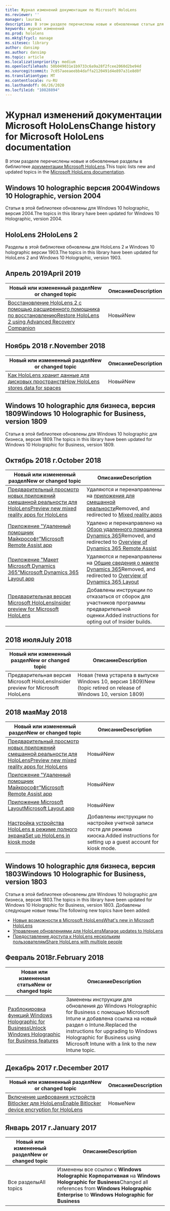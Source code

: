 ```yaml
---
title: Журнал изменений документации по Microsoft HoloLens
ms.reviewer: ''
manager: laurawi
description: В этом разделе перечислены новые и обновленные статьи для HoloLens.
keywords: журнал изменений
ms.prod: hololens
ms.mktglfcycl: manage
ms.sitesec: library
author: dansimp
ms.author: dansimp
ms.topic: article
ms.localizationpriority: medium
ms.openlocfilehash: 50b049031e1b9733c6a9a28f2fcee2060d2be94d
ms.sourcegitcommit: 7c057aeeaeebb4daffa2120491d4e897a31e8d0f
ms.translationtype: MT
ms.contentlocale: ru-RU
ms.lasthandoff: 06/26/2020
ms.locfileid: "10828894"
---
```

# <span data-ttu-id="f520f-104">Журнал изменений документации Microsoft HoloLens</span><span class="sxs-lookup"><span data-stu-id="f520f-104">Change history for Microsoft HoloLens documentation</span></span>

<span data-ttu-id="f520f-105">В этом разделе перечислены новые и обновленные разделы в библиотеке [документации Microsoft HoloLens](index.md).</span><span class="sxs-lookup"><span data-stu-id="f520f-105">This topic lists new and updated topics in the [Microsoft HoloLens documentation](index.md).</span></span>

## <span data-ttu-id="f520f-106">Windows 10 holographic версия 2004</span><span class="sxs-lookup"><span data-stu-id="f520f-106">Windows 10 Holographic, version 2004</span></span>

<span data-ttu-id="f520f-107">Статьи в этой библиотеке обновлены для Windows 10 holographic, версия 2004.</span><span class="sxs-lookup"><span data-stu-id="f520f-107">The topics in this library have been updated for Windows 10 Holographic, version 2004.</span></span>

## <span data-ttu-id="f520f-108">HoloLens 2</span><span class="sxs-lookup"><span data-stu-id="f520f-108">HoloLens 2</span></span>

<span data-ttu-id="f520f-109">Разделы в этой библиотеке обновлены для HoloLens 2 и Windows 10 holographic версии 1903.</span><span class="sxs-lookup"><span data-stu-id="f520f-109">The topics in this library have been updated for HoloLens 2 and Windows 10 Holographic, version 1903.</span></span>

## <span data-ttu-id="f520f-110">Апрель 2019</span><span class="sxs-lookup"><span data-stu-id="f520f-110">April 2019</span></span>

<span data-ttu-id="f520f-111">Новый или измененный раздел</span><span class="sxs-lookup"><span data-stu-id="f520f-111">New or changed topic</span></span> | <span data-ttu-id="f520f-112">Описание</span><span class="sxs-lookup"><span data-stu-id="f520f-112">Description</span></span>
--- | ---
[<span data-ttu-id="f520f-113">Восстановление HoloLens 2 с помощью расширенного помощника по восстановлению</span><span class="sxs-lookup"><span data-stu-id="f520f-113">Restore HoloLens 2 using Advanced Recovery Companion</span></span>](hololens-recovery.md) | <span data-ttu-id="f520f-114">Новый</span><span class="sxs-lookup"><span data-stu-id="f520f-114">New</span></span>

## <span data-ttu-id="f520f-115">Ноябрь 2018 г.</span><span class="sxs-lookup"><span data-stu-id="f520f-115">November 2018</span></span>

<span data-ttu-id="f520f-116">Новый или измененный раздел</span><span class="sxs-lookup"><span data-stu-id="f520f-116">New or changed topic</span></span> | <span data-ttu-id="f520f-117">Описание</span><span class="sxs-lookup"><span data-stu-id="f520f-117">Description</span></span>
--- | ---
[<span data-ttu-id="f520f-118">Как HoloLens хранит данные для дисковых пространств</span><span class="sxs-lookup"><span data-stu-id="f520f-118">How HoloLens stores data for spaces</span></span>](hololens-spaces.md) | <span data-ttu-id="f520f-119">Новый</span><span class="sxs-lookup"><span data-stu-id="f520f-119">New</span></span>

## <span data-ttu-id="f520f-120">Windows 10 holographic для бизнеса, версия 1809</span><span class="sxs-lookup"><span data-stu-id="f520f-120">Windows 10 Holographic for Business, version 1809</span></span>

<span data-ttu-id="f520f-121">Статьи в этой библиотеке обновлены для Windows 10 holographic для бизнеса, версия 1809.</span><span class="sxs-lookup"><span data-stu-id="f520f-121">The topics in this library have been updated for Windows 10 Holographic for Business, version 1809.</span></span>


## <span data-ttu-id="f520f-122">Октябрь 2018 г.</span><span class="sxs-lookup"><span data-stu-id="f520f-122">October 2018</span></span>

<span data-ttu-id="f520f-123">Новый или измененный раздел</span><span class="sxs-lookup"><span data-stu-id="f520f-123">New or changed topic</span></span> | <span data-ttu-id="f520f-124">Описание</span><span class="sxs-lookup"><span data-stu-id="f520f-124">Description</span></span>
--- | ---
[<span data-ttu-id="f520f-125">Предварительный просмотр новых приложений смешанной реальности для HoloLens</span><span class="sxs-lookup"><span data-stu-id="f520f-125">Preview new mixed reality apps for HoloLens</span></span>](hololens-public-preview-apps.md) | <span data-ttu-id="f520f-126">Удаляются и перенаправлены на [приложения для смешанной реальности](https://docs.microsoft.com/dynamics365/#pivot=mixed-reality-apps)</span><span class="sxs-lookup"><span data-stu-id="f520f-126">Removed, and redirected to [Mixed reality apps](https://docs.microsoft.com/dynamics365/#pivot=mixed-reality-apps)</span></span>
[<span data-ttu-id="f520f-127">Приложение "Удаленный помощник Майкрософт"</span><span class="sxs-lookup"><span data-stu-id="f520f-127">Microsoft Remote Assist app</span></span>](hololens-microsoft-remote-assist-app.md) | <span data-ttu-id="f520f-128">Удалено и перенаправлено на [Обзор удаленного помощника Dynamics 365](https://docs.microsoft.com/dynamics365/mixed-reality/remote-assist/)</span><span class="sxs-lookup"><span data-stu-id="f520f-128">Removed, and redirected to [Overview of Dynamics 365 Remote Assist](https://docs.microsoft.com/dynamics365/mixed-reality/remote-assist/)</span></span>
[<span data-ttu-id="f520f-129">Приложение "Макет Microsoft Dynamics 365"</span><span class="sxs-lookup"><span data-stu-id="f520f-129">Microsoft Dynamics 365 Layout app</span></span>](hololens-microsoft-dynamics-365-layout-app.md) | <span data-ttu-id="f520f-130">Удаляются и перенаправлены на [Общие сведения о макете Dynamics 365](https://docs.microsoft.com/dynamics365/mixed-reality/layout/)</span><span class="sxs-lookup"><span data-stu-id="f520f-130">Removed, and redirected to [Overview of Dynamics 365 Layout](https://docs.microsoft.com/dynamics365/mixed-reality/layout/)</span></span>
[<span data-ttu-id="f520f-131">Предварительная версия Microsoft HoloLens</span><span class="sxs-lookup"><span data-stu-id="f520f-131">Insider preview for Microsoft HoloLens</span></span>](hololens-insider.md) | <span data-ttu-id="f520f-132">Добавлены инструкции по отказаться от сборок для участников программы предварительной оценки.</span><span class="sxs-lookup"><span data-stu-id="f520f-132">Added instructions for opting out of Insider builds.</span></span>


## <span data-ttu-id="f520f-133">2018 июля</span><span class="sxs-lookup"><span data-stu-id="f520f-133">July 2018</span></span>

<span data-ttu-id="f520f-134">Новый или измененный раздел</span><span class="sxs-lookup"><span data-stu-id="f520f-134">New or changed topic</span></span> | <span data-ttu-id="f520f-135">Описание</span><span class="sxs-lookup"><span data-stu-id="f520f-135">Description</span></span>
--- | ---
<span data-ttu-id="f520f-136">Предварительная версия Microsoft HoloLens</span><span class="sxs-lookup"><span data-stu-id="f520f-136">Insider preview for Microsoft HoloLens</span></span> | <span data-ttu-id="f520f-137">Новая (тема устарела в выпуске Windows 10, версия 1809)</span><span class="sxs-lookup"><span data-stu-id="f520f-137">New (topic retired on release of Windows 10, version 1809)</span></span>


## <span data-ttu-id="f520f-138">2018 мая</span><span class="sxs-lookup"><span data-stu-id="f520f-138">May 2018</span></span>

<span data-ttu-id="f520f-139">Новый или измененный раздел</span><span class="sxs-lookup"><span data-stu-id="f520f-139">New or changed topic</span></span> | <span data-ttu-id="f520f-140">Описание</span><span class="sxs-lookup"><span data-stu-id="f520f-140">Description</span></span>
--- | ---
[<span data-ttu-id="f520f-141">Предварительный просмотр новых приложений смешанной реальности для HoloLens</span><span class="sxs-lookup"><span data-stu-id="f520f-141">Preview new mixed reality apps for HoloLens</span></span>](hololens-public-preview-apps.md) | <span data-ttu-id="f520f-142">Новый</span><span class="sxs-lookup"><span data-stu-id="f520f-142">New</span></span>
[<span data-ttu-id="f520f-143">Приложение "Удаленный помощник Майкрософт"</span><span class="sxs-lookup"><span data-stu-id="f520f-143">Microsoft Remote Assist app</span></span>](hololens-microsoft-remote-assist-app.md) | <span data-ttu-id="f520f-144">Новый</span><span class="sxs-lookup"><span data-stu-id="f520f-144">New</span></span>
[<span data-ttu-id="f520f-145">Приложение Microsoft Layout</span><span class="sxs-lookup"><span data-stu-id="f520f-145">Microsoft Layout app</span></span>](hololens-microsoft-layout-app.md) | <span data-ttu-id="f520f-146">Новый</span><span class="sxs-lookup"><span data-stu-id="f520f-146">New</span></span>
[<span data-ttu-id="f520f-147">Настройка устройства HoloLens в режиме полного экрана</span><span class="sxs-lookup"><span data-stu-id="f520f-147">Set up HoloLens in kiosk mode</span></span>](hololens-kiosk.md) | <span data-ttu-id="f520f-148">Добавлены инструкции по настройке учетной записи гостя для режима киоска.</span><span class="sxs-lookup"><span data-stu-id="f520f-148">Added instructions for setting up a guest account for kiosk mode.</span></span>

## <span data-ttu-id="f520f-149">Windows 10 holographic для бизнеса, версия 1803</span><span class="sxs-lookup"><span data-stu-id="f520f-149">Windows 10 Holographic for Business, version 1803</span></span>

<span data-ttu-id="f520f-150">Статьи в этой библиотеке обновлены для Windows 10 holographic для бизнеса, версия 1803.</span><span class="sxs-lookup"><span data-stu-id="f520f-150">The topics in this library have been updated for Windows 10 Holographic for Business, version 1803.</span></span> <span data-ttu-id="f520f-151">Добавлены следующие новые темы:</span><span class="sxs-lookup"><span data-stu-id="f520f-151">The following new topics have been added:</span></span>

- [<span data-ttu-id="f520f-152">Новые возможности в Microsoft HoloLens</span><span class="sxs-lookup"><span data-stu-id="f520f-152">What's new in Microsoft HoloLens</span></span>](hololens-whats-new.md)
- [<span data-ttu-id="f520f-153">Управление обновлениями для HoloLens</span><span class="sxs-lookup"><span data-stu-id="f520f-153">Manage updates to HoloLens</span></span>](hololens-updates.md)
- [<span data-ttu-id="f520f-154">Предоставление доступа к HoloLens нескольким пользователям</span><span class="sxs-lookup"><span data-stu-id="f520f-154">Share HoloLens with multiple people</span></span>](hololens-multiple-users.md)


## <span data-ttu-id="f520f-155">Февраль 2018г.</span><span class="sxs-lookup"><span data-stu-id="f520f-155">February 2018</span></span>

<span data-ttu-id="f520f-156">Новая или измененная статья</span><span class="sxs-lookup"><span data-stu-id="f520f-156">New or changed topic</span></span> | <span data-ttu-id="f520f-157">Описание</span><span class="sxs-lookup"><span data-stu-id="f520f-157">Description</span></span>
--- | ---
[<span data-ttu-id="f520f-158">Разблокировка функций Windows Holographic for Business</span><span class="sxs-lookup"><span data-stu-id="f520f-158">Unlock Windows Holographic for Business features</span></span>](hololens1-upgrade-enterprise.md)  | <span data-ttu-id="f520f-159">Заменены инструкции для обновления до Windows Holographic for Business с помощью Microsoft Intune и добавлена ссылка на новый раздел о Intune.</span><span class="sxs-lookup"><span data-stu-id="f520f-159">Replaced the instructions for upgrading to Windows Holographic for Business using Microsoft Intune with a link to the new Intune topic.</span></span>

## <span data-ttu-id="f520f-160">Декабрь 2017 г.</span><span class="sxs-lookup"><span data-stu-id="f520f-160">December 2017</span></span>

<span data-ttu-id="f520f-161">Новый или измененный раздел</span><span class="sxs-lookup"><span data-stu-id="f520f-161">New or changed topic</span></span> | <span data-ttu-id="f520f-162">Описание</span><span class="sxs-lookup"><span data-stu-id="f520f-162">Description</span></span>
--- | ---
[<span data-ttu-id="f520f-163">Включение шифрования устройств Bitlocker для HoloLens</span><span class="sxs-lookup"><span data-stu-id="f520f-163">Enable Bitlocker device encryption for HoloLens</span></span>](hololens-encryption.md) | <span data-ttu-id="f520f-164">Новые</span><span class="sxs-lookup"><span data-stu-id="f520f-164">New</span></span>

## <span data-ttu-id="f520f-165">Январь 2017 г.</span><span class="sxs-lookup"><span data-stu-id="f520f-165">January 2017</span></span>

| <span data-ttu-id="f520f-166">Новый или измененный раздел</span><span class="sxs-lookup"><span data-stu-id="f520f-166">New or changed topic</span></span> | <span data-ttu-id="f520f-167">Описание</span><span class="sxs-lookup"><span data-stu-id="f520f-167">Description</span></span> |
| --- | --- |
| <span data-ttu-id="f520f-168">Все разделы</span><span class="sxs-lookup"><span data-stu-id="f520f-168">All topics</span></span> | <span data-ttu-id="f520f-169">Изменены все ссылки с **Windows Holographic Корпоративная** на **Windows Holographic for Business**</span><span class="sxs-lookup"><span data-stu-id="f520f-169">Changed all references from **Windows Holographic Enterprise** to **Windows Holographic for Business**</span></span> |
